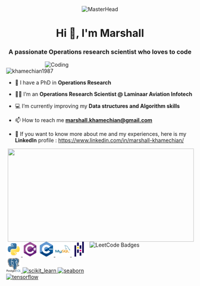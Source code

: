 

<p align="center" style="display: block;">
  <img src="https://www.ot.mgt.tum.de/fileadmin/_processed_/8/4/csm_wordle_18_3377ca2675.png" alt="MasterHead" width="1000" height="300"">
</p>


<h1 align="center">Hi 👋, I'm Marshall</h1>
<h3 align="center">A passionate Operations research scientist who loves to code </h3>
<img align="right" alt="Coding" width="400" src="https://miro.medium.com/v2/resize:fit:1100/format:webp/0*7Q3yvSIv_t0ioJ-Z.gif">


<p align="left"> <img src="https://komarev.com/ghpvc/?username=khamechian1987&label=Profile%20views&color=0e75b6&style=flat" alt="khamechian1987" /> </p>

- 📖 I have a PhD in **Operations Research**

- 🧑‍💼 I’m an **Operations Research Scientist @ Laminaar Aviation Infotech**

- 💻 I’m currently improving my **Data structures and Algorithm skills**

- 📫 How to reach me **marshall.khamechian@gmail.com**

- 🔗 If you want to know more about me and my experiences, here is my **LinkedIn** profile : https://www.linkedin.com/in/marshall-khamechian/

<img src="https://leetcard.jacoblin.cool/khamechian" width="500" height="250" align="right">
<img src="https://leetcode-badge-showcase.vercel.app/api?username=khamechian&theme=black" alt="LeetCode Badges"  width="280" height="250" align="right">

<p align="left">
</p>


<p align="left"> </a> <a href="https://www.python.org" target="_blank" rel="noreferrer"> <img src="https://raw.githubusercontent.com/devicons/devicon/master/icons/python/python-original.svg" alt="python" width="40" height="40"/> </a> <a href="https://www.w3schools.com/cs/" target="_blank" rel="noreferrer"> <img src="https://raw.githubusercontent.com/devicons/devicon/master/icons/csharp/csharp-original.svg" alt="csharp" width="40" height="40"/></a> <a href="https://www.w3schools.com/cpp/" target="_blank" rel="noreferrer"> <img src="https://raw.githubusercontent.com/devicons/devicon/master/icons/cplusplus/cplusplus-original.svg" alt="cplusplus" width="40" height="40"/>  </a> <a href="https://www.mysql.com/" target="_blank" rel="noreferrer"> <img src="https://raw.githubusercontent.com/devicons/devicon/master/icons/mysql/mysql-original-wordmark.svg" alt="mysql" width="40" height="40"/> </a> <a href="https://pandas.pydata.org/" target="_blank" rel="noreferrer"> <img src="https://raw.githubusercontent.com/devicons/devicon/2ae2a900d2f041da66e950e4d48052658d850630/icons/pandas/pandas-original.svg" alt="pandas" width="40" height="40"/> </a> <a href="https://www.postgresql.org" target="_blank" rel="noreferrer"> <img src="https://raw.githubusercontent.com/devicons/devicon/master/icons/postgresql/postgresql-original-wordmark.svg" alt="postgresql" width="40" height="40"/> <a href="https://scikit-learn.org/" target="_blank" rel="noreferrer"> <img src="https://upload.wikimedia.org/wikipedia/commons/0/05/Scikit_learn_logo_small.svg" alt="scikit_learn" width="40" height="40"/> </a> <a href="https://seaborn.pydata.org/" target="_blank" rel="noreferrer"> <img src="https://seaborn.pydata.org/_images/logo-mark-lightbg.svg" alt="seaborn" width="40" height="40"/> </a> <a href="https://www.tensorflow.org" target="_blank" rel="noreferrer"> <img src="https://www.vectorlogo.zone/logos/tensorflow/tensorflow-icon.svg" alt="tensorflow" width="40" height="40"/> </a> </p>

